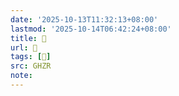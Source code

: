 ```yaml
---
date: '2025-10-13T11:32:13+08:00'
lastmod: '2025-10-14T06:42:24+08:00'
title: 󰬈
url: 󰬈
tags: [𧾍]
src: GHZR
note:
---
```

